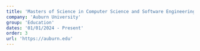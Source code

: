 ```yaml
---
title: 'Masters of Science in Computer Science and Software Engineering'
company: 'Auburn University'
group: 'Education'
dates: '01/01/2024 - Present'
order: 3
url: 'https://auburn.edu'
---
```

